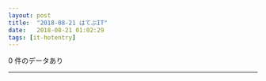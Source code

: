 ```yaml
---
layout: post
title:  "2018-08-21 はてぶIT"
date:   2018-08-21 01:02:29
tags: [it-hotentry]
---
```

0 件のデータあり

<hr>
